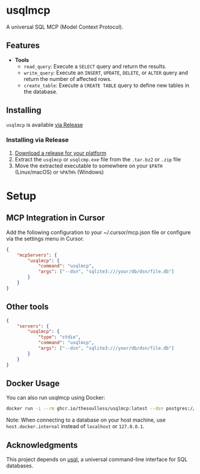 # usqlmcp

A universal SQL MCP (Model Context Protocol).

[releases]: https://github.com/thesoulless/usqlmcp/releases "Releases"

## Features

- **Tools**
  - `read_query`: Execute a `SELECT` query and return the results.
  - `write_query`: Execute an `INSERT`, `UPDATE`, `DELETE`, or `ALTER` query and return the number of affected rows.
  - `create_table`: Execute a `CREATE TABLE` query to define new tables in the database.

## Installing
`usqlmcp` is available [via Release][]

[via Release]: #installing-via-release

### Installing via Release

1. [Download a release for your platform][releases]
2. Extract the `usqlmcp` or `usqlcmp.exe` file from the `.tar.bz2` or `.zip` file
3. Move the extracted executable to somewhere on your `$PATH` (Linux/macOS) or
   `%PATH%` (Windows)

# Setup

## MCP Integration in Cursor

Add the following configuration to your ~/.cursor/mcp.json file or configure via the settings menu in Cursor.

```json
{
    "mcpServers": {
        "usqlmcp": {
            "command": "usqlmcp",
            "args": ["--dsn", "sqlite3:///your/db/dsn/file.db"]
        }
    }
}
```

## Other tools

```json
{
    "servers": {
        "usqlmcp": {
            "type": "stdio",
            "command": "usqlmcp",
            "args": ["--dsn", "sqlite3:///your/db/dsn/file.db"]
        }
    }
}
```

## Docker Usage

You can also run usqlmcp using Docker:

```bash
docker run -i --rm ghcr.io/thesoulless/usqlmcp:latest --dsn postgres://username:password@host.docker.internal:5432/dbname?sslmode=disable
```

Note: When connecting to a database on your host machine, use `host.docker.internal` instead of `localhost` or `127.0.0.1`.

## Acknowledgments

This project depends on [usql](https://github.com/xo/usql), a universal command-line interface for SQL databases.
